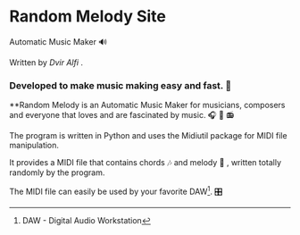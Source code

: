 # Random Melody Site
Automatic Music Maker :loud_sound:	

Written by *Dvir Alfi* .

### Developed to make music making easy and fast. :musical_score:
**Random Melody is an Automatic Music Maker for musicians, composers and everyone that loves and are fascinated by music. :headphones: :microphone: :radio:

The program is written in Python and uses the Midiutil package for MIDI file manipulation.

It provides a MIDI file that contains chords :notes: and melody :musical_note: , written totally randomly by the program.

The MIDI file can easily be used by your favorite DAW[^1]. :control_knobs:


[^1]:DAW - Digital Audio Workstation
